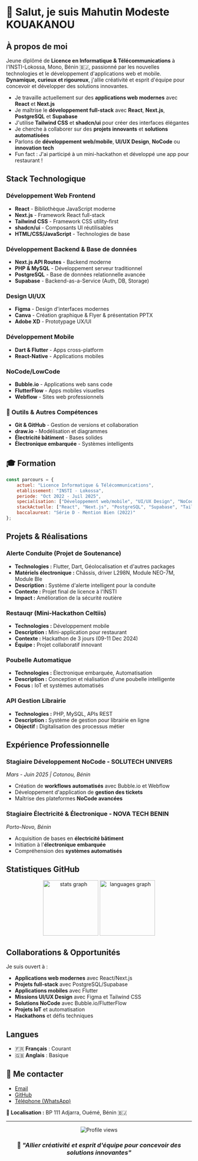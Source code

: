 # 👋 Salut, je suis **Mahutin Modeste KOUAKANOU**

## À propos de moi

Jeune diplômé de **Licence en Informatique & Télécommunications** à l'INSTI-Lokossa, Mono, Bénin 🇧🇯, passionné par les nouvelles technologies et le développement d'applications web et mobile. **Dynamique, curieux et rigoureux**, j'allie créativité et esprit d'équipe pour concevoir et développer des solutions innovantes.

-  Je travaille actuellement sur des **applications web modernes** avec **React** et **Next.js**
-  Je maîtrise le **développement full-stack** avec **React**, **Next.js**, **PostgreSQL** et **Supabase**
-  J'utilise **Tailwind CSS** et **shadcn/ui** pour créer des interfaces élégantes
-  Je cherche à collaborer sur des **projets innovants** et **solutions automatisées**
-  Parlons de **développement web/mobile**, **UI/UX Design**, **NoCode** ou **innovation tech**
-  Fun fact : J'ai participé à un mini-hackathon et développé une app pour restaurant !

## Stack Technologique

### Développement Web Frontend
- **React** - Bibliothèque JavaScript moderne
- **Next.js** - Framework React full-stack
- **Tailwind CSS** - Framework CSS utility-first
- **shadcn/ui** - Composants UI réutilisables
- **HTML/CSS/JavaScript** - Technologies de base

### Développement Backend & Base de données
- **Next.js API Routes** - Backend moderne
- **PHP & MySQL** - Développement serveur traditionnel
- **PostgreSQL** - Base de données relationnelle avancée
- **Supabase** - Backend-as-a-Service (Auth, DB, Storage)

### Design UI/UX
- **Figma** - Design d'interfaces modernes
- **Canva** - Création graphique & Flyer & présentation PPTX
- **Adobe XD** - Prototypage UX/UI

### Développement Mobile
- **Dart & Flutter** - Apps cross-platform
- **React-Native** - Applications mobiles

### NoCode/LowCode
- **Bubble.io** - Applications web sans code
- **FlutterFlow** - Apps mobiles visuelles
- **Webflow** - Sites web professionnels

### 🔧 Outils & Autres Compétences
- **Git & GitHub** - Gestion de versions et collaboration
- **draw.io** - Modélisation et diagrammes
- **Électricité bâtiment** - Bases solides
- **Électronique embarquée** - Systèmes intelligents

## 🎓 Formation

```javascript
const parcours = {
    actuel: "Licence Informatique & Télécommunications",
    etablissement: "INSTI - Lokossa",
    periode: "Oct 2022 - Juil 2025",
    specialisation: ["Développement web/mobile", "UI/UX Design", "NoCode"],
    stackActuelle: ["React", "Next.js", "PostgreSQL", "Supabase", "Tailwind CSS"],
    baccalaureat: "Série D - Mention Bien (2022)"
};
```

## Projets & Réalisations

### **Alerte Conduite** (Projet de Soutenance)
- **Technologies :** Flutter, Dart, Géolocalisation et d'autres packages 
- **Matériels électronique :** Châssis, driver L298N, Module NEO-7M, Module Ble
- **Description :** Système d'alerte intelligent pour la conduite
- **Contexte :** Projet final de licence à l'INSTI
- **Impact :** Amélioration de la sécurité routière

### **Restauqr** (Mini-Hackathon Celtiis)
- **Technologies :** Développement mobile
- **Description :** Mini-application pour restaurant
- **Contexte :** Hackathon de 3 jours (09-11 Dec 2024)
- **Équipe :** Projet collaboratif innovant

### **Poubelle Automatique**
- **Technologies :** Électronique embarquée, Automatisation
- **Description :** Conception et réalisation d'une poubelle intelligente
- **Focus :** IoT et systèmes automatisés

### **API Gestion Librairie**
- **Technologies :** PHP, MySQL, APIs REST
- **Description :** Système de gestion pour librairie en ligne
- **Objectif :** Digitalisation des processus métier

## Expérience Professionnelle

### **Stagiaire Développement NoCode** - SOLUTECH UNIVERS
*Mars - Juin 2025 | Cotonou, Bénin*
- Création de **workflows automatisés** avec Bubble.io et Webflow
- Développement d'application de **gestion des tickets**
- Maîtrise des plateformes **NoCode avancées**

### **Stagiaire Électricité & Électronique** - NOVA TECH BENIN
*Porto-Novo, Bénin*
- Acquisition de bases en **électricité bâtiment**
- Initiation à l'**électronique embarquée**
- Compréhension des **systèmes automatisés**

## Statistiques GitHub

<div align="center">
    <img src="https://github-readme-stats.vercel.app/api?username=Modestekkn&hide_title=false&hide_rank=false&show_icons=true&include_all_commits=true&count_private=true&disable_animations=false&theme=dracula&locale=fr&hide_border=false"
        height="150" alt="stats graph" />
    <img src="https://github-readme-stats.vercel.app/api/top-langs?username=Modestekkn&locale=fr&hide_title=false&layout=compact&card_width=320&langs_count=6&theme=dracula&hide_border=false"
        height="150" alt="languages graph" />
</div>

## Collaborations & Opportunités

Je suis ouvert à :
-  **Applications web modernes** avec React/Next.js
-  **Projets full-stack** avec PostgreSQL/Supabase
-  **Applications mobiles** avec Flutter
-  **Missions UI/UX Design** avec Figma et Tailwind CSS
-  **Solutions NoCode** avec Bubble.io/FlutterFlow
-  **Projets IoT** et automatisation
-  **Hackathons** et défis techniques

## Langues
- 🇫🇷 **Français** : Courant
- 🇬🇧 **Anglais** : Basique

## 📧 Me contacter

<div align="start">

- [Email](mailto:kouakanoumodeste88@gmail.com)
- [GitHub](https://github.com/Modestekkn)
- [Téléphone (WhatsApp)](tel:+22901902063433)

**📍 Localisation :** BP 111 Adjarra, Ouémé, Bénin 🇧🇯

</div>

---

<div align="center">
    <img src="https://komarev.com/ghpvc/?username=Modestekkn&color=blue&style=flat-square&label=Visiteurs"
        alt="Profile views" />
</div>

<div align="center">

### 💫 *"Allier créativité et esprit d'équipe pour concevoir des solutions innovantes"*

</div>
